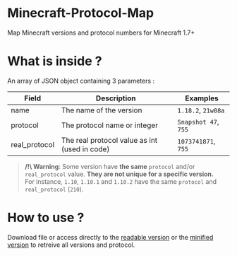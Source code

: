 # Minecraft-Protocol-Map
Map Minecraft versions and protocol numbers for Minecraft 1.7+

# What is inside ?
An array of JSON object containing 3 parameters :

| Field         | Description                                   | Examples             |
|---------------|-----------------------------------------------|----------------------|
| name          | The name of the version                       | `1.18.2`, `21w08a`   |
| protocol      | The protocol name or integer                  | `Snapshot 47`, `755` |
| real_protocol | The real protocol value as int (used in code) | `1073741871`, `755`  |

> **/!\ Warning**: Some version have **the same** `protocol` and/or `real_protocol` value. **They are not unique for a specific version.**  
> For instance, `1.10`, `1.10.1` and `1.10.2` have the same `protocol` and `real_protocol` (`210`).

# How to use ?
Download file or access directly to the [readable version](https://raw.githubusercontent.com/Vinetos/Minecraft-Protocol-Map/master/map.json) or the [minified version](https://raw.githubusercontent.com/Vinetos/Minecraft-Protocol-Map/master/map.min.json) to retreive all versions and protocol.
